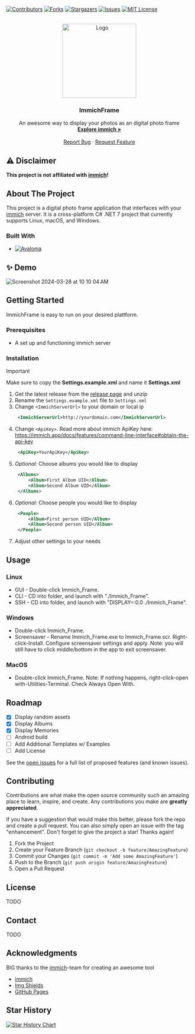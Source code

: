 [![Contributors][contributors-shield]][contributors-url]
[![Forks][forks-shield]][forks-url]
[![Stargazers][stars-shield]][stars-url]
[![Issues][issues-shield]][issues-url]
[![MIT License][license-shield]][license-url]



<!-- PROJECT LOGO -->
<br />
<div align="center">
  <a href="https://github.com/3rob3/ImmichFrame">
    <img src="https://raw.githubusercontent.com/immich-app/immich/main/design/immich-logo.svg" alt="Logo" width="200" height="200">
  </a>

  <h3 align="center">ImmichFrame</h3>

  <p align="center">
    An awesome way to display your photos as an digital photo frame
    <br />
    <a href="https://github.com/immich-app/immich"><strong>Explore immich »</strong></a>
    <br />
    <br />
    <a href="https://github.com/3rob3/ImmichFrame/issues">Report Bug</a>
    ·
    <a href="https://github.com/3rob3/ImmichFrame/issues">Request Feature</a>
  </p>
</div>

## ⚠️ Disclaimer

**This project is not affiliated with [immich][immich-github-url]!**

<!-- ABOUT THE PROJECT -->
## About The Project

This project is a digital photo frame application that interfaces with your [immich][immich-github-url] server. It is a cross-platform C# .NET 7 project that currently supports Linux, macOS, and Windows.

### Built With

* [![Avalonia][Avalonia]][Avalonia-url]

## ✨ Demo
![Screenshot 2024-03-28 at 10 10 04 AM](https://github.com/3rob3/ImmichFrame/assets/156599986/75720456-4ccc-4323-af77-b72f34952f40)

<!-- GETTING STARTED -->
## Getting Started

ImmichFrame is easy to run on your desired plattform.

### Prerequisites


- A set up and functioning immich server


### Installation

> [!IMPORTANT]  
> Make sure to copy the **Settings.example.xml** and name it **Settings.xml**

1. Get the latest release from the [release page][releases-url] and unzip
2. Rename the `Settings.example.xml` file to `Settings.xml`
3. Change `<ImmichServerUrl>` to your domain or local ip
   ```xml
    <ImmichServerUrl>http://yourdomain.com</ImmichServerUrl>
   ```
4. Change `<ApiKey>`. Read more about immich ApiKey here: https://immich.app/docs/features/command-line-interface#obtain-the-api-key
   ```xml
    <ApiKey>YourApiKey</ApiKey>
   ```
5. *Optional:* Choose albums you would like to display
   ```xml
    <Albums>
	    <Album>First Album UID</Album>
	    <Album>Second Album UID</Album>
    </Albums>
   ```
6. *Optional:* Choose people you would like to display
   ```xml
    <People>
	    <Album>First person UID</Album>
	    <Album>Second person UID</Album>
    </People>
   ```
7. Adjust other settings to your needs

<!-- USAGE EXAMPLES -->
## Usage
### Linux
- GUI - Double-click Immich_Frame.
- CLI - CD into folder, and launch with "./Immich_Frame".
- SSH - CD into folder, and launch with "DISPLAY=:0.0 ./Immich_Frame".
### Windows
- Double-click Immich_Frame.
- Screensaver - Rename Immich_Frame.exe to Immich_Frame.scr. Right-click-Install. Configure screensaver settings and apply. Note: you will still have to click middle/bottom in the app to exit screensaver.
### MacOS
- Double-click Immich_Frame. Note: If nothing happens, right-click-open with-Utilities-Terminal. Check Always Open With.

<!-- ROADMAP -->
## Roadmap

- [x] Display random assets
- [x] Display Albums
- [x] Display Memories
- [ ] Android build
- [ ] Add Additional Templates w/ Examples
- [ ] Add License

See the [open issues](https://github.com/3rob3/ImmichFrame/issues) for a full list of proposed features (and known issues).

<!-- CONTRIBUTING -->
## Contributing

Contributions are what make the open source community such an amazing place to learn, inspire, and create. Any contributions you make are **greatly appreciated**.

If you have a suggestion that would make this better, please fork the repo and create a pull request. You can also simply open an issue with the tag "enhancement".
Don't forget to give the project a star! Thanks again!

1. Fork the Project
2. Create your Feature Branch (`git checkout -b feature/AmazingFeature`)
3. Commit your Changes (`git commit -m 'Add some AmazingFeature'`)
4. Push to the Branch (`git push origin feature/AmazingFeature`)
5. Open a Pull Request

<!-- LICENSE -->
## License

TODO

<!-- CONTACT -->
## Contact

TODO

<!-- ACKNOWLEDGMENTS -->
## Acknowledgments

BIG thanks to the [immich][immich-github-url]-team for creating an awesome tool

* [immich][immich-github-url]
* [Img Shields](https://shields.io)
* [GitHub Pages](https://pages.github.com)

## Star History

[![Star History Chart](https://api.star-history.com/svg?repos=3rob3/ImmichFrame&type=Date)](https://star-history.com/#3rob3/ImmichFrame&Date)



<!-- MARKDOWN LINKS & IMAGES -->
<!-- https://www.markdownguide.org/basic-syntax/#reference-style-links -->
[contributors-shield]: https://img.shields.io/github/contributors/3rob3/ImmichFrame.svg?style=for-the-badge
[contributors-url]: https://github.com/3rob3/ImmichFrame/graphs/contributors
[forks-shield]: https://img.shields.io/github/forks/3rob3/ImmichFrame.svg?style=for-the-badge
[forks-url]: https://github.com/3rob3/ImmichFrame/network/members
[stars-shield]: https://img.shields.io/github/stars/3rob3/ImmichFrame.svg?style=for-the-badge
[stars-url]: https://github.com/3rob3/ImmichFrame/stargazers
[issues-shield]: https://img.shields.io/github/issues/3rob3/ImmichFrame.svg?style=for-the-badge
[issues-url]: https://github.com/3rob3/ImmichFrame/issues
[license-shield]: https://img.shields.io/github/license/3rob3/ImmichFrame.svg?style=for-the-badge
[license-url]: https://github.com/3rob3/ImmichFrame/blob/master/LICENSE.txt
[releases-url]: https://github.com/3rob3/ImmichFrame/releases
[immich-github-url]: https://github.com/immich-app/immich
[pope-screenshot]: https://github.com/3rob3/ImmichFrame/assets/156599986/9b8a899c-c012-4262-b02c-59d5e011dbd7
[beach-screenshot]: https://github.com/3rob3/ImmichFrame/assets/156599986/a21a28d3-1111-4f35-8d4b-9d6ece84aac1
[Avalonia]: https://img.shields.io/badge/avalonia-purple?style=for-the-badge&logo=avalonia&logoColor=white
[Avalonia-url]: https://docs.avaloniaui.net/docs/welcome
